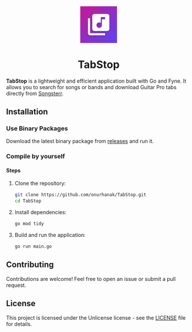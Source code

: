 

<sub>
<p align='center'><img  src="Icon.png" height="100" width="auto"></p>
</sub>
<h1 align="center">TabStop</h1>

**TabStop** is a lightweight and efficient application built with Go and Fyne. It allows you to search for songs or bands and download Guitar Pro tabs directly from [Songsterr](https://www.songsterr.com).

## Installation

### Use Binary Packages

Download the latest binary package from [releases](https://github.com/onurhanak/TabStop/releases) and run it.

### Compile by yourself

#### Steps

1. Clone the repository:
    ```sh
    git clone https://github.com/onurhanak/TabStop.git
    cd TabStop
    ```

2. Install dependencies:
    ```sh
    go mod tidy
    ```

3. Build and run the application:
    ```sh
    go run main.go
    ```

## Contributing

Contributions are welcome! Feel free to open an issue or submit a pull request.

## License

This project is licensed under the Unlicense license - see the [LICENSE](LICENSE) file for details.

